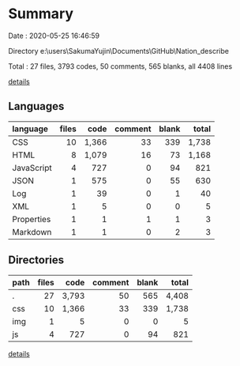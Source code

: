 # Summary

Date : 2020-05-25 16:46:59

Directory e:\users\SakumaYujin\Documents\GitHub\Nation_describe

Total : 27 files,  3793 codes, 50 comments, 565 blanks, all 4408 lines

[details](details.md)

## Languages
| language | files | code | comment | blank | total |
| :--- | ---: | ---: | ---: | ---: | ---: |
| CSS | 10 | 1,366 | 33 | 339 | 1,738 |
| HTML | 8 | 1,079 | 16 | 73 | 1,168 |
| JavaScript | 4 | 727 | 0 | 94 | 821 |
| JSON | 1 | 575 | 0 | 55 | 630 |
| Log | 1 | 39 | 0 | 1 | 40 |
| XML | 1 | 5 | 0 | 0 | 5 |
| Properties | 1 | 1 | 1 | 1 | 3 |
| Markdown | 1 | 1 | 0 | 2 | 3 |

## Directories
| path | files | code | comment | blank | total |
| :--- | ---: | ---: | ---: | ---: | ---: |
| . | 27 | 3,793 | 50 | 565 | 4,408 |
| css | 10 | 1,366 | 33 | 339 | 1,738 |
| img | 1 | 5 | 0 | 0 | 5 |
| js | 4 | 727 | 0 | 94 | 821 |

[details](details.md)